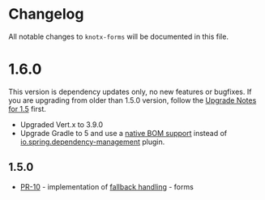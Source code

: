 # Changelog
All notable changes to `knotx-forms` will be documented in this file.

# 1.6.0
This version is dependency updates only, no new features or bugfixes. If you are upgrading from older than 1.5.0 version, follow the [Upgrade Notes for 1.5](https://knotx.io/blog/release-1_5_0/) first.
- Upgraded Vert.x to 3.9.0
- Upgrade Gradle to 5 and use a [native BOM support](https://docs.gradle.org/current/userguide/upgrading_version_4.html#rel5.0:bom_import)
instead of [io.spring.dependency-management](https://plugins.gradle.org/plugin/io.spring.dependency-management) plugin.

## 1.5.0
- [PR-10](https://github.com/Knotx/knotx-forms/pull/10) - implementation of [fallback handling](https://github.com/Cognifide/knotx/issues/466) - forms
